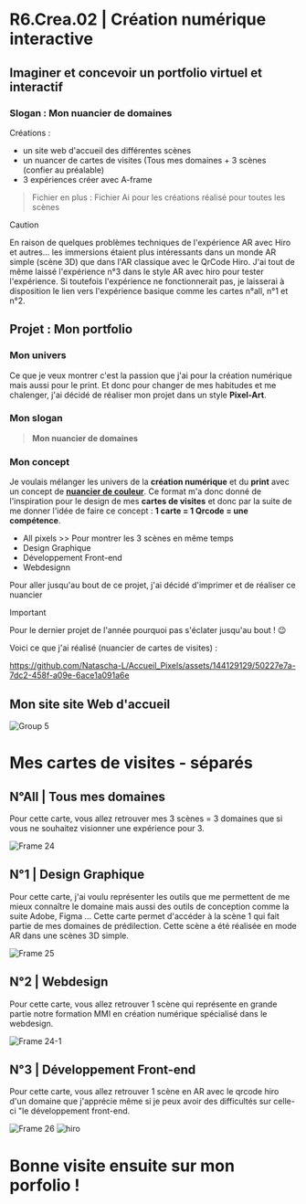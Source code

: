 # **R6.Crea.02** | Création numérique interactive
## Imaginer et concevoir un portfolio virtuel et interactif
### Slogan : Mon nuancier de domaines

Créations :
* un site web d'accueil des différentes scènes
* un nuancer de cartes de visites (Tous mes domaines + 3 scènes (confier au préalable)
* 3 expériences créer avec A-frame

> Fichier en plus : Fichier Ai pour les créations réalisé pour toutes les scènes

> [!CAUTION]
> En raison de quelques problèmes techniques de l'expérience AR avec Hiro et autres... les immersions étaient plus intéressants dans un monde AR simple (scène 3D) que dans l'AR classique avec le QrCode Hiro. J'ai tout de même laissé l'expérience n°3 dans le style AR avec hiro pour tester l'expérience. Si toutefois l'expérience ne fonctionnerait pas, je laisserai à disposition le lien vers l'expérience basique comme les cartes n°all, n°1 et n°2.

## Projet : Mon portfolio

### Mon univers
Ce que je veux montrer c'est la passion que j'ai pour la création numérique mais aussi pour le print. Et donc pour changer de mes habitudes et me chalenger, j'ai décidé de réaliser mon projet dans un style **Pixel-Art**. 

### Mon slogan
> **Mon nuancier de domaines**

### Mon concept
Je voulais mélanger les univers de la **création numérique** et du **print** avec un concept de [**nuancier de couleur**](https://www.peinture-ral.com/40-large_default/nuancier-ral-k7.jpg).
Ce format m'a donc donné de l'inspiration pour le design de mes **cartes de visites** et donc par la suite de me donner l'idée de faire ce concept : **1 carte = 1 Qrcode = une compétence**.

* All pixels >> Pour montrer les 3 scènes en même temps
* Design Graphique
* Développement Front-end
* Webdesignn

Pour aller jusqu'au bout de ce projet, j'ai décidé d'imprimer et de réaliser ce nuancier
> [!IMPORTANT]
> Pour le dernier projet de l'année pourquoi pas s'éclater jusqu'au bout ! 😉

Voici ce que j'ai réalisé (nuancier de cartes de visites) :

https://github.com/Natascha-L/Accueil_Pixels/assets/144129129/50227e7a-7dc2-458f-a09e-6ace1a091a6e

## Mon site site Web d'accueil
![Group 5](https://github.com/Natascha-L/Accueil_Pixels/assets/144129129/67caa300-7b5a-4061-9f29-ffcb0bf3b31a)

# Mes cartes de visites - séparés 

## N°All | Tous mes domaines
Pour cette carte, vous allez retrouver mes 3 scènes = 3 domaines que si vous ne souhaitez visionner une expérience pour 3.

![Frame 24](https://github.com/Natascha-L/Accueil_Pixels/assets/144129129/35745811-e6c7-4946-9157-415c72b0b35e)

## N°1 | Design Graphique 

Pour cette carte, j'ai voulu représenter les outils que me permettent de me mieux connaître le domaine mais aussi des outils de conception comme la suite Adobe, Figma ...
Cette carte permet d'accéder à la scène 1 qui fait partie de mes domaines de prédilection. Cette scène a été réalisée en mode AR dans une scènes 3D simple.

![Frame 25](https://github.com/Natascha-L/Accueil_Pixels/assets/144129129/aeee5427-4b40-42f4-a63d-9e4279c3eb8f)


## N°2 | Webdesign

Pour cette carte, vous allez retrouver 1 scène qui représente en grande partie notre formation MMI en création numérique spécialisé dans le webdesign.

![Frame 24-1](https://github.com/Natascha-L/Accueil_Pixels/assets/144129129/3c7318ea-ad5d-40c5-ad05-f553812a6d12)


## N°3 | Développement Front-end
Pour cette carte, vous allez retrouver 1 scène en AR avec le qrcode hiro d'un domaine que j'apprécie même si je peux avoir des difficultés sur celle-ci "le développement front-end.

![Frame 26](https://github.com/Natascha-L/Accueil_Pixels/assets/144129129/464e449b-bfbc-4536-ad39-3ae264cdb3f0)
![hiro](https://github.com/Natascha-L/Accueil_Pixels/assets/144129129/45401610-d6c4-482e-8569-974fa9f2ab90)


# Bonne visite ensuite sur mon porfolio !





